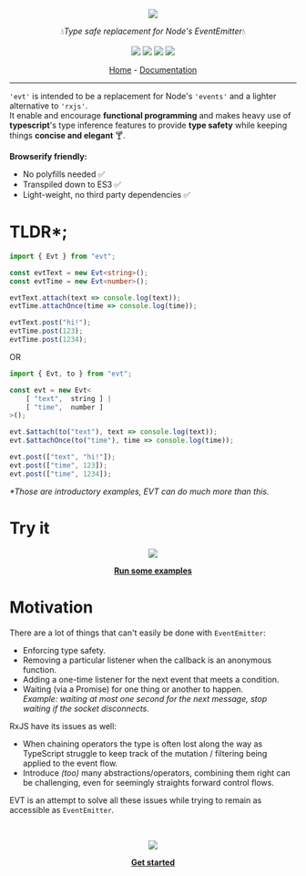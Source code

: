 
<p align="center">
    <img src="https://user-images.githubusercontent.com/6702424/76674598-91ebfc00-65b1-11ea-88df-eb43f04f3cce.png">  
</p>
<p align="center">
    💧<i>Type safe replacement for Node's EventEmitter</i>💧
    <br>
    <br>
    <img src="https://img.shields.io/bundlephobia/min/evt">
    <img src="https://img.shields.io/bundlephobia/minzip/evt">
    <img src="https://img.shields.io/david/garronej/evt">
    <img src="https://img.shields.io/npm/l/evt">
</p>
<p align="center">
  <a href="https://www.evt.land">Home</a>
  -
  <a href="https://docs.evt.land/api">Documentation</a>
</p>

---

`'evt'` is intended to be a replacement for Node's `'events'` and a lighter alternative to `'rxjs'`.  
It enable and encourage **functional programming** and makes heavy use of **typescript**'s type inference features to provide **type safety** while keeping things **concise and elegant** 🍸.

**Browserify friendly:**

* No polyfills needed ✅  
* Transpiled down to ES3 ✅  
* Light-weight, no third party dependencies ✅   

# TLDR*;

```typescript
import { Evt } from "evt";

const evtText = new Evt<string>();
const evtTime = new Evt<number>();

evtText.attach(text => console.log(text));
evtTime.attachOnce(time => console.log(time));

evtText.post("hi!");
evtTime.post(123);
evtTime.post(1234);
```
OR
```typescript
import { Evt, to } from "evt";

const evt = new Evt<
    [ "text",  string ] | 
    [ "time",  number ]
>();

evt.$attach(to("text"), text => console.log(text));
evt.$attachOnce(to("time"), time => console.log(time));

evt.post(["text", "hi!"]);
evt.post(["time", 123]);
evt.post(["time", 1234]);
```

_*Those are introductory examples, EVT can do much more than this._

# Try it

<p align="center">
    <img src="https://www.evt.land/assets/img/try-in-browser.gif">  
</p>

<p align="center">
<b><a href="https://stackblitz.com/edit/evt-playground?embed=1&file=index.ts&hideExplorer=1">Run some examples</a></b>
</p>

# Motivation

There are a lot of things that can't easily be done with `EventEmitter`:

* Enforcing type safety.
* Removing a particular listener when the callback is an anonymous function.
* Adding a one-time listener for the next event that meets a condition.
* Waiting \(via a Promise\) for one thing or another to happen.  
_Example: waiting at most one second for the next message, stop waiting if the socket disconnects._

RxJS have its issues as well:

* When chaining operators the type is often lost along the way as TypeScript struggle to keep track of the mutation / filtering being applied to the event flow.  
* Introduce _\(too\)_ many abstractions/operators, combining them right can be challenging, even for seemingly straights forward control flows.  

EVT is an attempt to solve all these issues while trying to remain as accessible as `EventEmitter`.  
  
</br>

<p align="center">
    <img src="https://user-images.githubusercontent.com/6702424/76691034-90204800-6646-11ea-8ef9-b07db8e39ca4.gif">
</p> 

<p align="center">
    <b><a href="https://www.evt.land">Get started</a></b>
</p>
